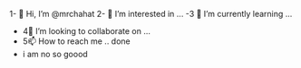 1- 👋 Hi, I’m @mrchahat
2- 👀 I’m interested in ...
-3 🌱 I’m currently learning ...
- 4💞️ I’m looking to collaborate on ...
- 5📫 How to reach me .. done
- i am no so goood
<!---
mrchahat/mrchahat is a ✨ special ✨ repository because its `README.md` (this file) appears on your GitHub profile.
You can click the Preview link to take a look at your changes.
--->
